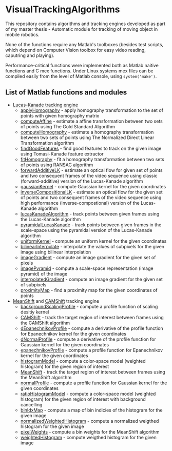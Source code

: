 # VisualTrackingAlgorithms

This repository contains algorithms and tracking engines developed as part of my master thesis - Automatic module for tracking of moving object in mobile robotics.

None of the functions require any Matlab's toolboxes (besides test scripts, which depend on Computer Vision toolbox for easy video reading, caputring and playing).

Performance-critical functions were implemented both as Matlab naitive functions and C mex functions. Under Linux systems mex files can be compiled easily from the level of
Matlab console, using `system('make')`.

## List of Matlab functions and modules

- [Lucas-Kanade tracking engine](../master/+trackingModule/LucasKanadeTracker.m)
  - [applyHomography](../master/LucasKanadeEngine/applyHomography.m) - apply homography transformation to the set of points with given homography matrix
  - [computeAffine](../master/LucasKanadeEngine/computeAffine.m) - estimate a affine transformation between two sets of points using The Gold Standard Algorithm 
  - [computeHomography](../master/LucasKanadeEngine/computeHomography.m) - estimate a homography transformation between two sets of points using The Normalized Direct Linear Transformation algorithm
  - [findGoodFeatures](../master/LucasKanadeEngine/findGoodFeatures.m) - find good features to track on the given image using Tomasi-Kanade feature extractor
  - [fitHomography](../master/LucasKanadeEngine/fitHomography.m) - fit a homography transformation between two sets of points using RANSAC algorithm
  - [forwardAdditiveLK](../master/LucasKanadeEngine/forwardAdditiveLK.m) - estimate an optical flow for given set of points and two consequent frames of the video sequence using classic (forward-additive) version of the Lucas-Kanade algorithm
  - [gaussianKernel](../master/LucasKanadeEngine/gaussianKernel.m) - compute Gaussian kernel for the given coordinates
  - [inverseCompositionalLK](../master/LucasKanadeEngine/inverseCompostionalLK.m) - estimate an optical flow for the given set of points and two consequent frames of the video sequence using high performance (inverse-compostional) version of the Lucas-Kanade algorithm
  - [lucasKanadeAlgorithm](../master/LucasKanadeEngine/lucasKanadeAlgorithm.m) - track points between given frames using the Lucas-Kanade algorithm
  - [pyramidalLucasKanade](../master/LucasKanadeEngine/pyramidalLucasKanade.m) - track points between given frames in the scale-space using the pyramidal version of the Lucas-Kanade algorithm
  - [uniformKernel](../master/LucasKanadeEngine/uniformKernel.m) - compute an uniform kernel for the given coordinates
  - [bilinearInterpolate](../master/LucasKanadeEngine/matlab/bilinearInterpolate.m) - interpolate the values of subpixels for the given image using bilinear interpolation 
  - [imageGradient](../master/LucasKanadeEngine/matlab/imageGradient.m) - compute an image gradient for the given set of pixels
  - [imagePyramid](../master/LucasKanadeEngine/matlab/imagePyramid.m) - compute a scale-space representation (image pyramid) of the image
  - [interpolatedGradient](../master/LucasKanadeEngine/matlab/interpolatedGradient.m) - compute an image gradient for the given set of subpixels
  - [proximityMap](../master/LucasKanadeEngine/matlab/proximityMap.m) - find a proximity map for the given coordinates of points
- [MeanShift](../master/+trackingModule/MeanShiftTracker.m) and [CAMShift](../master/+trackingModule/CAMShiftTracker.m) tracking engine
  - [backgroundScalingProfile](../master/MeanShiftEngine/backgroundScalingProfile.m) - compute a profile function of scaling desitiy kernel
  - [CAMShift](../master/MeanShiftEngine/CAMShift.m) - track the target region of interest between frames using the CAMShift algorithm
  - [dEpanechnikovProfile](../master/MeanShiftEngine/dEpanechnikovProfile.m) - compute a derivative of the profile function for Epanechnikov kernel for the given coordinates
  - [dNormalProfile](../master/MeanShiftEngine/dNormalProfile.m) - compute a derivative of the profile function for Gaussian kernel for the given coordinates
  - [epanechnikovProfile](../master/MeanShiftEngine/epanechnikovProfile.m) - compute a profile function for Epanechnikov kernel for the given coordinates
  - [histogramModel](../master/MeanShiftEngine/histogramModel.m) - compute a color-space model (weighted histogram) for the given region of interest
  - [MeanShift](../master/MeanShiftEngine/MeanShift.m) - track the target region of interest between frames using the MeanShift algorithm
  - [normalProfile](../master/MeanShiftEngine/normalProfile.m) - compute a profile function for Gaussian kernel for the given coordinates
  - [ratioHistogramModel](../master/MeanShiftEngine/ratioHistogramModel.m) - compute a color-space model (weighted histogram) for the given region of interest with background cancelling 
  - [binIdxMap](../master/MeanShiftEngine/matlab/binIdxMap.m) - compute a map of bin indicies of the histogram for the given image
  - [normalizedWeightedHistogram](../master/MeanShiftEngine/matlab/normalizedWeightedHistogram.m) - compute a normalized weigthed histogram for the given image
  - [pixelWeights](../master/MeanShiftEngine/matlab/pixelWeights.m) - compute a bin weights for the MeanShift algorithm
  - [weightedHistogram](../master/MeanShiftEngine/matlab/weightedHistogram.m) - compute weigthed histogram for the given image
